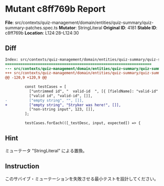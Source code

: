 # Mutant c8ff769b Report

**File**: src/contexts/quiz-management/domain/entities/quiz-summary/quiz-summary-patches.spec.ts
**Mutator**: StringLiteral
**Original ID**: 4181
**Stable ID**: c8ff769b
**Location**: L124:28–L124:30

## Diff

```diff
Index: src/contexts/quiz-management/domain/entities/quiz-summary/quiz-summary-patches.spec.ts
===================================================================
--- src/contexts/quiz-management/domain/entities/quiz-summary/quiz-summary-patches.spec.ts	original
+++ src/contexts/quiz-management/domain/entities/quiz-summary/quiz-summary-patches.spec.ts	mutated #4181
@@ -120,9 +120,9 @@
 
         const testCases = [
           ["untrimmed id", "  valid-id  ", [{ [fieldName]: "valid-id" }]],
           ["valid id", "valid-id", []],
-          ["empty string", "", []],
+          ["empty string", "Stryker was here!", []],
           ["non-string input", 123, []],
         ];
 
         testCases.forEach(([_testDesc, input, expected]) => {
```

## Hint

ミューテータ "StringLiteral" による置換。

## Instruction

このサバイブ・ミューテーションを失敗させる最小テストを設計してください。
